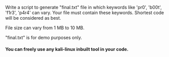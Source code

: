 Write a script to generate "final.txt" file in which keywords like 'pr0', 'b00t', 'f1r3', 'p4r4' can vary.
Your file must contain these keywords.
Shortest code will be considered as best.

File size can vary from 1 MB to 10 MB.


"final.txt" is for demo purposes only.

#### You can freely use any kali-linux inbuilt tool in your code.
